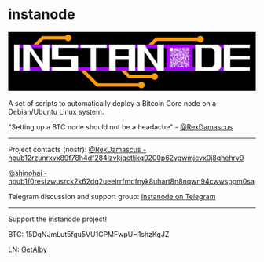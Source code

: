 # instanode

<img src="usr/img/instanodebanner1.jpg"></img>

A set of scripts to automatically deploy a Bitcoin Core node on a Debian/Ubuntu Linux system.

"Setting up a BTC node should not be a headache" - <a href="https://snort.social/p/npub12rzunrxvx89f78h4df284lzvkjqetljkq0200p62ygwmjevx0j8qhehrv9">@RexDamascus</a>

----------------------------------------
Project contacts (nostr):
<a href="https://snort.social/p/npub12rzunrxvx89f78h4df284lzvkjqetljkq0200p62ygwmjevx0j8qhehrv9">@RexDamascus - npub12rzunrxvx89f78h4df284lzvkjqetljkq0200p62ygwmjevx0j8qhehrv9</a>

<a href="https://snort.social/p/npub1f0restzwusrck2k62dq2ueelrrfmdfnyk8uhart8n8nqwn94cwwsppm0sa">@shinohai - npub1f0restzwusrck2k62dq2ueelrrfmdfnyk8uhart8n8nqwn94cwwsppm0sa</a>

Telegram discussion and support group:
<a href="https://t.me/+t4PWOK0vRpFmNzVh">Instanode on Telegram</a>

----------------------------------------

Support the instanode project!

BTC: 15DqNJmLut5fgu5VU1CPMFwpUH1shzKgJZ

LN: <a href="https://getalby.com/p/shinoafores">GetAlby</a>
